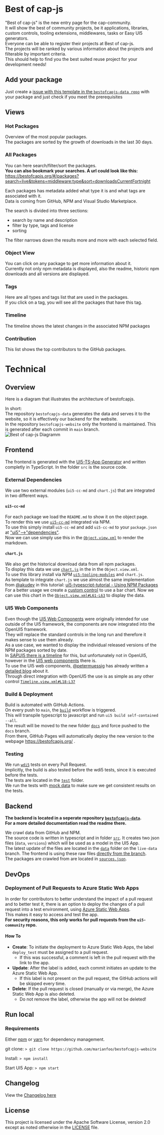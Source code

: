# Best of cap-js

"Best of cap-js" is the new entry page for the cap-community.  
It will show the best of community projects, be it applications, libraries, custom controls, tooling extensions, middlewares, tasks or Easy UI5 generators.  
Everyone can be able to register their projects at Best of cap-js.  
The projects will be ranked by various information about the projects and filterable by important criteria.  
This should help to find you the best suited reuse project for your development needs!

## Add your package

Just create a [issue with this template in the `bestofcapjs-data repo`](https://github.com/marianfoo/bestofcapjs-data/issues/new?assignees=marianfoo&labels=new%20package&template=new_package.md&title=Add%20new%20Package:) with your package and just check if you meet the prerequisites

## Views

### Hot Packages

Overview of the most popular packages.  
The packages are sorted by the growth of downloads in the last 30 days.

### All Packages

You can here search/filter/sort the packages.  
**You can also bookmark your searches. A url could look like this:**  
<https://bestofcapjs.org/#/packages?search=live&tokens=middleware:type&sort=downloadsCurrentFortnight>

Each packages has metadata added what type it is and what tags are associated with it.  
Data is coming from GitHub, NPM and Visual Studio Marketplace.

The search is divided into three sections:

- search by name and description
- filter by type, tags and license
- sorting

The filter narrows down the results more and more with each selected field.

### Object View

You can click on any package to get more information about it.  
Currently not only npm metadata is displayed, also the readme, historic npm downloads and all versions are displayed.

### Tags

Here are all types and tags list that are used in the packages.  
If you click on a tag, you will see all the packages that have this tag.

### Timeline

The timeline shows the latest changes in the associated NPM packages

### Contribution

This list shows the top contributors to the GitHub packages.

# Technical

## Overview

Here is a diagram that illustrates the architecture of bestofcapjs.  

In short:  
The repository `bestofcapjs-data` generates the data and serves it to the website, so it is effectively our backend for the website.  
In the repository `bestofcapjs-website` only the frontend is maintained. This is generated after each commit in `main` branch.  
![Best of cap-js Diagramm](img/BestOfUI5_Architecture.png)

## Frontend

The frontend is generated with the [UI5-TS-App Generator](https://github.com/ui5-community/generator-ui5-ts-app) and written completly in TypeScript.
In the folder `src` is the source code.

### External Dependencies

We use two external modules (`ui5-cc-md` and `chart.js`) that are integrated in two different ways.

#### `ui5-cc-md`

For each package we load the `README.md` to show it on the object page.  
To render this we use [`ui5-cc-md`](https://github.com/ui5-community/ui5-cc-md) integrated via NPM.  
To use this simply install `ui5-cc-md` and add `ui5-cc-md` to your `package.json` at ["ui5"-->"dependencies"](https://github.com/ui5-community/bestofui5-website/blob/5a33b4b710d8143f1d07195bba9ca28696871995/package.json#L77-L82).  
Now we can use simply use this in the [`Object.view.xml`](https://github.com/ui5-community/bestofui5-website/blob/5a33b4b710d8143f1d07195bba9ca28696871995/src/view/Object.view.xml#L94) to render the markdown.

#### `chart.js`

We also get the historical download data from all npm packages.  
To display this data we use [`chart.js`](https://www.npmjs.com/package/chart.js) in the in the `Object.view.xml`.  
To use this library install via NPM [`ui5-tooling-modules`](https://www.npmjs.com/package/ui5-tooling-modules) and `chart.js`.  
As template to integrate `chart.js` we use almost the same implementation from [@akudev](https://github.com/akudev) in this tutorial:
[ui5-typescript-tutorial - Using NPM Packages](https://github.com/SAP-samples/ui5-typescript-tutorial/tree/main/exercises/ex8)  
For a better usage we create a [custom control](https://github.com/marianfoo/bestofcapjs-website/blob/main/src/control/BarChart.ts) to use a bar chart.
Now we can use this chart in the [`Object.view.xml#L61-L63`](https://github.com/ui5-community/bestofui5-website/blob/5a33b4b710d8143f1d07195bba9ca28696871995/src/view/Object.view.xml#L83-L85) to display the data.

### UI5 Web Components

Even though the [UI5 Web Components](https://sap.github.io/ui5-webcomponents/) were originally intended for use outside of the UI5 framework, the components are now integrated into the OpenUI5 framework.  
They will replace the standard controls in the long run and therefore it makes sense to use them already.  
As a use case, we wanted to display the individual released versions of the NPM packages sorted by date.  
In [SAPUI5 there is a timeline](https://ui5.sap.com/#/api/sap.suite.ui.commons.Timeline) for this, but unfortunately not in OpenUI5, however in the [UI5 web components](https://sap.github.io/ui5-webcomponents/playground/components/Timeline/) there is.  
To use the UI5 web components, [@petermuessig](https://github.com/petermuessig) has already written a [detailed blog](https://blogs.sap.com/2022/03/10/ui5-web-components-enablement-for-openui5-sapui5/) about it.  
Through direct integration with OpenUI5 the use is as simple as any other control [`Timeline.view.xml#L18-L37`](https://github.com/ui5-community/bestofui5-website/blob/5a33b4b710d8143f1d07195bba9ca28696871995/src/view/Timeline.view.xml#L18-L37)

### Build & Deployment

Build is automated with GitHub Actions.  
On every push to `main`, the [`build`](https://github.com/marianfoo/bestofcapjs-website/blob/main/.github/workflows/build.yml) workflow is triggered.  
This will transpile typescript to javascript and run `ui5 build self-contained --all`.  
The result will be moved to the new folder [`docs`](https://github.com/marianfoo/bestofcapjs-website/tree/docs) and force pushed to the `docs` branch.  
From there, GitHub Pages will automatically deploy the new version to the webpage <https://bestofcapjs.org/> .

### Testing

We run [`wdi5`](https://github.com/js-soft/wdi5) tests on every Pull Request.  
Implicitly, the build is also tested before the wdi5 tests, since it is executed before the tests.  
The tests are located in the [`test`](https://github.com/marianfoo/bestofcapjs-website/tree/main/src/test) folder.  
We run the tests with [mock data](https://github.com/marianfoo/bestofcapjs-website/tree/main/src/localService) to make sure we get consistent results on the tests.

## Backend

**The backend is located in a seperate repository [`bestofcapjs-data`](https://github.com/marianfoo/bestofcapjs-data#readme).**  
**For a more detailed documentation read the readme there.**

We crawl data from GitHub and NPM.  
The source code is written in typescript and in folder [`src`](https://github.com/marianfoo/bestofcapjs-data/tree/main/src).
It creates two json files (`data`, `versions`) which will be used as a model in the UI5 App.  
The latest update of the files are located in the [`data`](https://github.com/marianfoo/bestofcapjs-data/tree/live-data/data) folder on the `live-data` branch.
The frontend is using these raw files [directly from the branch](https://github.com/ui5-community/bestofui5-website/blob/5a33b4b710d8143f1d07195bba9ca28696871995/src/manifest.json#L17-L27).  
The packages are crawled from are located in [`sources.json`](https://github.com/marianfoo/bestofcapjs-data/blob/main/sources.json).

## DevOps

### Deployment of Pull Requests to Azure Static Web Apps

In order for contributors to better understand the impact of a pull request and to better test it, there is an option to deploy the changes of a pull request into a test environment, using [Azure Static Web Apps](https://azure.microsoft.com/en-en/services/app-service/static/#overview).  
This makes it easy to access and test the app.  
**For security reasons, this only works for pull requests from the `ui5-community` repo.**

#### How To

- **Create**: To initiate the deployment to Azure Static Web Apps, the label `deploy_test` must be assigned to a pull request.  
  - If this was successful, a comment is left in the pull request with the link to the app.  
- **Update**: After the label is added, each commit initiates an update to the Azure Static Web App.
  - If this label is not present on the pull request, the GitHub actions will be skipped every time.  
- **Delete**: If the pull request is closed (manually or via merge), the Azure Static Web App is also deleted.
  -  Do not remove the label, otherwise the app will not be deleted!

## Run local

### Requirements

Either [npm](https://www.npmjs.com/) or [yarn](https://yarnpkg.com/) for dependency management.

git clone:
`> git clone https://github.com/marianfoo/bestofcapjs-website`

Install:
`> npm install`

Start UI5 App:
`> npm start`

## Changelog

View the [Changelog here](CHANGELOG.md)

## License

This project is licensed under the Apache Software License, version 2.0 except as noted otherwise in the [LICENSE](LICENSE) file.


